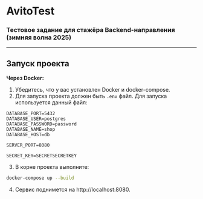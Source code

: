 # AvitoTest
### Тестовое задание для стажёра Backend-направления (зимняя волна 2025)

---

## Запуск проекта
**Через Docker:**
1. Убедитесь, что у вас установлен Docker и docker-compose.
2. Для запуска проекта должен быть `.env` файл. Для запуска используется данный файл:
```
DATABASE_PORT=5432
DATABASE_USER=postgres
DATABASE_PASSWORD=password
DATABASE_NAME=shop
DATABASE_HOST=db

SERVER_PORT=8080

SECRET_KEY=SECRETSECRETKEY
```
3. В корне проекта выполните:
```sh
docker-compose up --build
```

4. Сервис поднимется на http://localhost:8080.